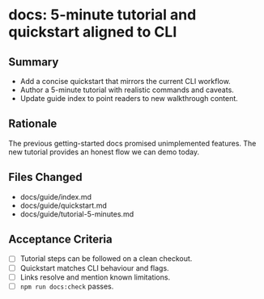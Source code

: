 # docs: 5-minute tutorial and quickstart aligned to CLI

## Summary
- Add a concise quickstart that mirrors the current CLI workflow.
- Author a 5-minute tutorial with realistic commands and caveats.
- Update guide index to point readers to new walkthrough content.

## Rationale
The previous getting-started docs promised unimplemented features. The new tutorial provides an honest flow we can demo today.

## Files Changed
- docs/guide/index.md
- docs/guide/quickstart.md
- docs/guide/tutorial-5-minutes.md

## Acceptance Criteria
- [ ] Tutorial steps can be followed on a clean checkout.
- [ ] Quickstart matches CLI behaviour and flags.
- [ ] Links resolve and mention known limitations.
- [ ] `npm run docs:check` passes.
